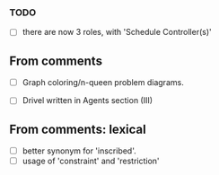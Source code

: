 ### TODO

- [ ] there are now 3 roles, with 'Schedule Controller(s)'

## From comments
- [ ] Graph coloring/n-queen problem diagrams.
- [ ] Drivel written in Agents section (III)


## From comments: lexical
- [ ] better synonym for 'inscribed'.
- [ ] usage of 'constraint' and 'restriction'
